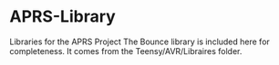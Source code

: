 # APRS-Library
Libraries for the APRS Project
The Bounce library is included here for completeness. It comes from the Teensy/AVR/Libraires folder.

